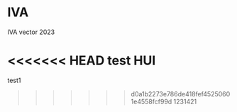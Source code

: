 # IVA
IVA vector 2023

<<<<<<< HEAD
test
HUI
=======
test1
>>>>>>> d0a1b2273e786de418fef45250601e4558fcf99d
1231421
